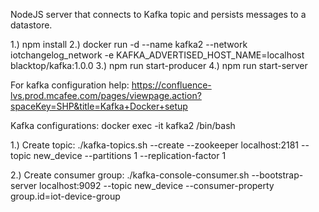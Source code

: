 NodeJS server that connects to Kafka topic and persists messages to a datastore.

1.) npm install
2.) docker run -d --name kafka2 --network iotchangelog_network -e KAFKA_ADVERTISED_HOST_NAME=localhost blacktop/kafka:1.0.0
3.) npm run start-producer 
4.) npm run start-server

For kafka configuration help: https://confluence-lvs.prod.mcafee.com/pages/viewpage.action?spaceKey=SHP&title=Kafka+Docker+setup

Kafka configurations:
docker exec -it kafka2 /bin/bash

1.) Create topic:
    ./kafka-topics.sh --create --zookeeper localhost:2181 --topic new_device --partitions 1 --replication-factor 1

2.) Create consumer group:
    ./kafka-console-consumer.sh --bootstrap-server localhost:9092 --topic new_device --consumer-property group.id=iot-device-group

